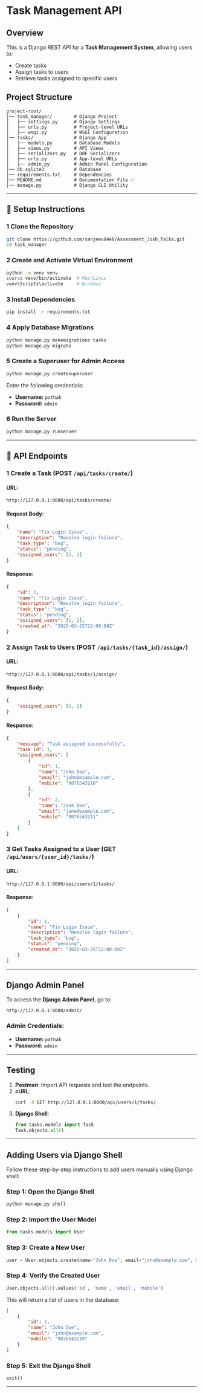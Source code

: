 # Task Management API

##  Overview
This is a Django REST API for a **Task Management System**, allowing users to:
- Create tasks
- Assign tasks to users
- Retrieve tasks assigned to specific users

##  Project Structure
```
project-root/
│── task_manager/        # Django Project
│   ├── settings.py      # Django Settings
│   ├── urls.py          # Project-level URLs
│   ├── wsgi.py          # WSGI Configuration
│── tasks/               # Django App
│   ├── models.py        # Database Models
│   ├── views.py         # API Views
│   ├── serializers.py   # DRF Serializers
│   ├── urls.py          # App-level URLs
│   ├── admin.py         # Admin Panel Configuration
│── db.sqlite3           # Database
│── requirements.txt     # Dependencies
│── README.md            # Documentation File ✅
│── manage.py            # Django CLI Utility
```

---

## 🚀 Setup Instructions
### 1️ Clone the Repository
```bash
git clone https://github.com/sanjeev8448/Assessment_Josh_Talks.git
cd task_manager
```

### 2️ Create and Activate Virtual Environment
```bash
python -m venv venv
source venv/bin/activate  # Mac/Linux
venv\Scripts\activate     # Windows
```

### 3️ Install Dependencies
```bash
pip install -r requirements.txt
```

### 4️ Apply Database Migrations
```bash
python manage.py makemigrations tasks
python manage.py migrate
```

### 5️ Create a Superuser for Admin Access
```bash
python manage.py createsuperuser
```
Enter the following credentials:
- **Username:** `pathak`
- **Password:** `admin`

### 6️ Run the Server
```bash
python manage.py runserver
```

---

## 📡 API Endpoints

### **1️ Create a Task** (POST `/api/tasks/create/`)
#### URL:
```
http://127.0.0.1:8000/api/tasks/create/
```
#### Request Body:
```json
{
    "name": "Fix Login Issue",
    "description": "Resolve login failure",
    "task_type": "bug",
    "status": "pending",
    "assigned_users": [1, 2]
}
```
#### Response:
```json
{
    "id": 1,
    "name": "Fix Login Issue",
    "description": "Resolve login failure",
    "task_type": "bug",
    "status": "pending",
    "assigned_users": [1, 2],
    "created_at": "2025-03-25T12:00:00Z"
}
```

### **2️ Assign Task to Users** (POST `/api/tasks/{task_id}/assign/`)
#### URL:
```
http://127.0.0.1:8000/api/tasks/1/assign/
```
#### Request Body:
```json
{
    "assigned_users": [1, 2]
}
```
#### Response:
```json
{
    "message": "Task assigned successfully",
    "task_id": 1,
    "assigned_users": [
        {
            "id": 1,
            "name": "John Doe",
            "email": "john@example.com",
            "mobile": "9876543210"
        },
        {
            "id": 2,
            "name": "Jane Doe",
            "email": "jane@example.com",
            "mobile": "9876543211"
        }
    ]
}
```

### **3️ Get Tasks Assigned to a User** (GET `/api/users/{user_id}/tasks/`)
#### URL:
```
http://127.0.0.1:8000/api/users/1/tasks/
```
#### Response:
```json
[
    {
        "id": 1,
        "name": "Fix Login Issue",
        "description": "Resolve login failure",
        "task_type": "bug",
        "status": "pending",
        "created_at": "2025-03-25T12:00:00Z"
    }
]
```

---

##  Django Admin Panel
To access the **Django Admin Panel**, go to:
```
http://127.0.0.1:8000/admin/
```
### **Admin Credentials:**
- **Username:** `pathak`
- **Password:** `admin`

---

## Testing
1. **Postman**: Import API requests and test the endpoints.
2. **cURL**:
   ```bash
   curl -X GET http://127.0.0.1:8000/api/users/1/tasks/
   ```
3. **Django Shell**:
   ```python
   from tasks.models import Task
   Task.objects.all()
   ```

---

##  Adding Users via Django Shell
Follow these step-by-step instructions to add users manually using Django shell:

### **Step 1: Open the Django Shell**
```bash
python manage.py shell
```

### **Step 2: Import the User Model**
```python
from tasks.models import User
```

### **Step 3: Create a New User**
```python
user = User.objects.create(name="John Doe", email="john@example.com", mobile="9876543210")
```

### **Step 4: Verify the Created User**
```python
User.objects.all().values('id', 'name', 'email', 'mobile')
```
This will return a list of users in the database:
```json
[
    {
        "id": 1,
        "name": "John Doe",
        "email": "john@example.com",
        "mobile": "9876543210"
    }
]
```

### **Step 5: Exit the Django Shell**
```python
exit()
```

---


